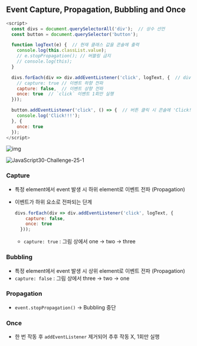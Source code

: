 ## **Event Capture, Propagation, Bubbling and Once**

```javascript
<script>
  const divs = document.querySelectorAll('div');  // 상수 선언
  const button = document.querySelector('button');

  function logText(e) {  // 현재 클래스 값을 콘솔에 출력
    console.log(this.classList.value);
    // e.stopPropagation(); // 버블링 금지
    // console.log(this);
  }

  divs.forEach(div => div.addEventListener('click', logText, {  // div 클릭 시 최하위부터 1회만 실행
    // capture: true // 이벤트 하향 전파
    capture: false,  // 이벤트 상향 전파
    once: true  // `click` 이벤트 1회만 실행
  }));

  button.addEventListener('click', () => {  // 버튼 클릭 시 콘솔에 'Click!!!' 메세지 ㅜㄹ력
    console.log('Click!!!');
  }, {
    once: true
  });
</script>
```

![img](https://k.kakaocdn.net/dn/cjN0qP/btqD1rsCw4G/x9j1eCyoCGBen29cHIdU80/img.png)

![JavaScript30-Challenge-25-1](https://t1.daumcdn.net/cfile/tistory/99473F415FB2050E21)

### Capture

- 특정 element에서 event 발생 시 하위 element로 이벤트 전파 (Propagation)

- 이벤트가 하위 요소로 전파되는 단계

  ```javascript
  divs.forEach(div => div.addEventListener('click', logText, {
      capture: false,
      once: true
    }));
  ```

  - `capture: true` : 그림 상에서 one -> two -> three



### Bubbling

- 특정 element에서 event 발생 시 상위 element로 이벤트 전파 (Propagation)
- `capture: false` : 그림 상에서 three -> two -> one



### Propagation

- `event.stopPropagation()` -> Bubbling 중단



### Once

- 한 번 작동 후 `addEventListener` 제거되어 추후 작동 X, 1회만 실행